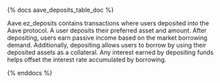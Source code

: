 {% docs aave_deposits_table_doc %}

Aave.ez_deposits contains transactions where users deposited into the Aave protocol. A user deposits their preferred asset and amount. After depositing, users earn passive income based on the market borrowing demand. Additionally, depositing allows users to borrow by using their deposited assets as a collateral. Any interest earned by depositing funds helps offset the interest rate accumulated by borrowing.

{% enddocs %}